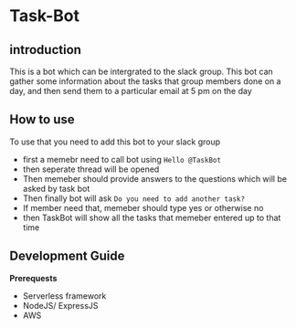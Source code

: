 # Task-Bot

## introduction
This is a bot which can be intergrated to the slack group. This bot can gather some information about the tasks that group members done on a day, and then send them to a particular email at 5 pm on the day

## How to use
To use that you need to add this bot to your slack group

* first a memebr need to call bot using `Hello @TaskBot`
* then seperate thread will be opened
* Then memeber should provide answers to the questions which will be asked by task bot
* Then finally bot will ask `Do you need to add another task?`
* If member need that, memeber should type yes or otherwise no
* then TaskBot will show all the tasks that memeber entered up to that time

## Development Guide

**Prerequests**
* Serverless framework
* NodeJS/ ExpressJS
* AWS


